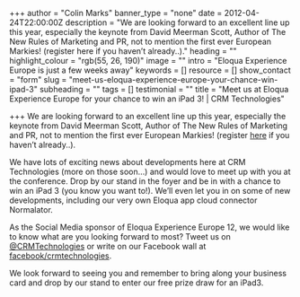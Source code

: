 +++
author = "Colin Marks"
banner_type = "none"
date = 2012-04-24T22:00:00Z
description = "We are looking forward to an excellent line up this year, especially the keynote from David Meerman Scott, Author of The New Rules of Marketing and PR, not to mention the first ever European Markies! (register here if you haven’t already..)."
heading = ""
highlight_colour = "rgb(55, 26, 190)"
image = ""
intro = "Eloqua Experience Europe is just a few weeks away"
keywords = []
resource = []
show_contact = "form"
slug = "meet-us-eloqua-experience-europe-your-chance-win-ipad-3"
subheading = ""
tags = []
testimonial = ""
title = "Meet us at Eloqua Experience Europe for your chance to win an iPad 3! | CRM Technologies"

+++
We are looking forward to an excellent line up this year, especially the keynote from David Meerman Scott, Author of The New Rules of Marketing and PR, not to mention the first ever European Markies! (register [here](https://www.oracle.com/marketingcloud/about/events.html) if you haven’t already..).

We have lots of exciting news about developments here at CRM Technologies (more on those soon…) and would love to meet up with you at the conference. Drop by our stand in the foyer and be in with a chance to win an iPad 3 (you know you want to!). We’ll even let you in on some of new developments, including our very own Eloqua app cloud connector Normalator.

As the Social Media sponsor of Eloqua Experience Europe 12, we would like to know what are you looking forward to most? Tweet us on [@CRMTechnologies](https://twitter.com/crmtechnologies) or write on our Facebook wall at [facebook/crmtechnologies](https://www.facebook.com/crmtechnologies).

We look forward to seeing you and remember to bring along your business card and drop by our stand to enter our free prize draw for an iPad3.